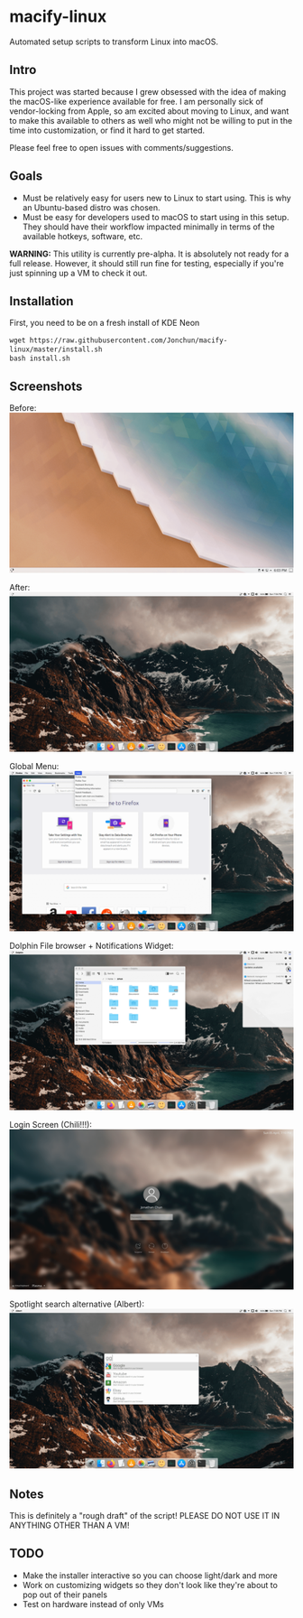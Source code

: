 # macify-linux
Automated setup scripts to transform Linux into macOS.

## Intro
This project was started because I grew obsessed with the idea of making the macOS-like experience available for free. I am personally sick of vendor-locking from Apple, so am excited about moving to Linux, and want to make this available to others as well who might not be willing to put in the time into customization, or find it hard to get started.

Please feel free to open issues with comments/suggestions.

## Goals
- Must be relatively easy for users new to Linux to start using. This is why an Ubuntu-based distro was chosen.
- Must be easy for developers used to macOS to start using in this setup. They should have their workflow impacted minimally in terms of the available hotkeys, software, etc.

**WARNING:** This utility is currently pre-alpha. It is absolutely not ready for a full release. However, it should still run fine for testing, especially if you're just spinning up a VM to check it out.

## Installation
First, you need to be on a fresh install of KDE Neon
```
wget https://raw.githubusercontent.com/Jonchun/macify-linux/master/install.sh
bash install.sh
```

## Screenshots
Before:
![macify-linux-1.png](https://raw.githubusercontent.com/Jonchun/macify-linux/master/images/macify-linux-before.png)

After:
![macify-linux-1.png](https://raw.githubusercontent.com/Jonchun/macify-linux/master/images/macify-linux-1.png)

Global Menu:
![macify-linux-2.png](https://raw.githubusercontent.com/Jonchun/macify-linux/master/images/macify-linux-2.png)

Dolphin File browser + Notifications Widget:
![macify-linux-3.png](https://raw.githubusercontent.com/Jonchun/macify-linux/master/images/macify-linux-3.png)

Login Screen (Chili!!!):
![macify-linux-4.png](https://raw.githubusercontent.com/Jonchun/macify-linux/master/images/macify-linux-4.png)

Spotlight search alternative (Albert):
![macify-linux-5.png](https://raw.githubusercontent.com/Jonchun/macify-linux/master/images/macify-linux-5.png)

## Notes
This is definitely a "rough draft" of the script! PLEASE DO NOT USE IT IN ANYTHING OTHER THAN A VM!

## TODO
- Make the installer interactive so you can choose light/dark and more
- Work on customizing widgets so they don't look like they're about to pop out of their panels
- Test on hardware instead of only VMs
